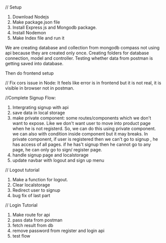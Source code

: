 // Setup
1. Download Nodejs
2. Make package.json file
3. Install Express js and Mongodb package.
4. Install Nodemon
5. Make Index file and run it

We are creating database and collection from mongodb compass not using api because they are created only once.
Creating folders for database connection, model and controller. 
Testing whether data from postman is getting saved into database.

Then do frontend setup


// Fix cors issue in Node:
It feels like error is in frontend but it is not real, it is visible in browser not in postman.

//Complete Signup Flow:

1. Intergrating signup with api
2. save data in local storage
3. make private component: some routes/components which we don't want to expose. Like we don't want user to move into product page when he is not registerd. So, we can do this using private component. we can also with condition inside component but it may breaks.
In private component, if user is registered then we can't go to signup , he has access of all pages. if he has't signup then he cannot go to any page, he can only go to sign/ register page.
4. handle signup page and localstorage
5. update navbar with logout and sign up menu


// Logout tutorial
1. Make a function for logout.
2. Clear localstorage
3. Redirect user to signup
4. bug fix of last part

// Login Tutorial
1. Make route for api
2. pass data from postman
3. fetch result from db
4. remove password from register and login api
5. test flow


